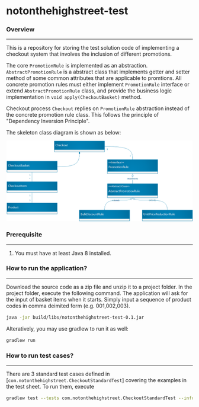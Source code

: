 # notonthehighstreet-test

### Overview
***
This is a repository for storing the test solution code of implementing a checkout system 
that involves the inclusion of different promotions. 

The core `PromotionRule` is implemented as an abstraction. `AbstractPromotionRule` is a abstract class that implements getter and setter method of some common attributes that are applicable to promtions. All concrete promotion rules must either implement `PromotionRule` interface or extend `AbstractPromotionRule` class, and provide the business logic implementation in `void apply(CheckoutBasket)` method.

Checkout process `Checkout` replies on `PromotionRule` abstraction instead of the concrete promotion rule class. This follows the principle of "Dependency Inversion Principle".

The skeleton class diagram is shown as below:

![Class Diagram](https://github.com/manfred106/notonthehighstreet-test/blob/main/class%20diagram.png?raw=true)


### Prerequisite
***
1. You must have at least Java 8 installed.



### How to run the application?
***
Download the source code as a zip file and unzip it to a project folder. In the project folder, execute the following command. The application will ask for the input of basket items when it starts. Simply input a sequence of product codes in comma deimited form (e.g. 001,002,003).
```bash
java -jar build/libs/notonthehighstreet-test-0.1.jar
```

Alteratively, you may use gradlew to run it as well:
```bash
gradlew run
```


### How to run test cases?
***
There are 3 standard test cases defined in [`com.notonthehighstreet.CheckoutStandardTest`] covering the examples in the test sheet. To run them, execute
```bash
gradlew test --tests com.notonthehighstreet.CheckoutStandardTest --info
```
